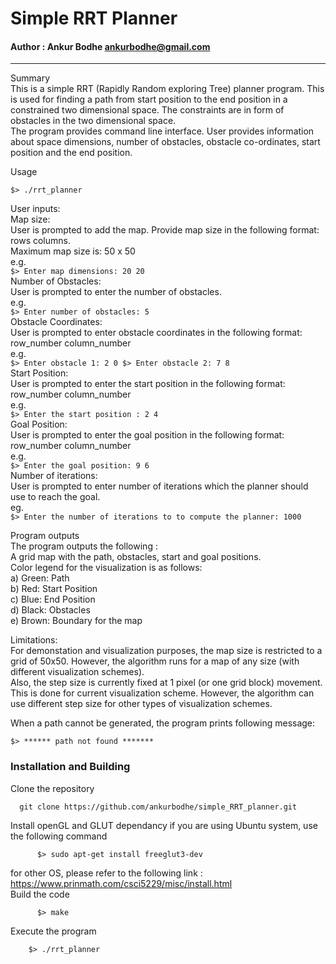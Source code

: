 # Simple RRT Planner
#### Author : Ankur Bodhe <ankurbodhe@gmail.com>

---
Summary  
This is a simple RRT (Rapidly Random exploring Tree) planner program.
This is used for finding a path from start position to the end position in a constrained two dimensional space. The constraints are in form of obstacles in the two dimensional space.  
The program provides command line interface. User provides information about space dimensions, number of obstacles, obstacle co-ordinates, start position and the end position.

Usage
```
$> ./rrt_planner
```
User inputs:  
    Map size:  
    User is prompted to add the map. Provide map size in the following format: rows columns.   \
    Maximum map size is: 50 x 50  
    e.g.  
    ```
    $> Enter map dimensions: 20 20 
    ```  
    Number of Obstacles:  
    User is prompted to enter the number of obstacles.  
    e.g.  
    ```
     $> Enter number of obstacles: 5
    ```  
    Obstacle Coordinates:  
    User is prompted to enter obstacle coordinates in the following format: row_number column_number  
    e.g.  
    ```
	  $> Enter obstacle 1: 2 0
	  $> Enter obstacle 2: 7 8
    ```  
    Start Position:  
    User is prompted to enter the start position in the following format: row_number column_number  
    e.g.  
    ```
    $> Enter the start position : 2 4
    ```  
    Goal Position:  
    User is prompted to enter the goal position in the following format: row_number column_number  
    e.g.  
    ```
    $> Enter the goal position: 9 6
    ```  
    Number of iterations:  
    User is prompted to enter number of iterations which the planner should use to reach the goal.  
    eg.  
    ```
    $> Enter the number of iterations to to compute the planner: 1000  
    ```  
  
  Program outputs  
  The program outputs the following :  
  A grid map with the path, obstacles, start and goal positions.  
  Color legend for the visualization is as follows:  
  a) Green: Path  
  b) Red: Start Position  
  c) Blue: End Position  
  d) Black: Obstacles  
  e) Brown: Boundary for the map

Limitations:  
For demonstation and visualization purposes, the map size is restricted to a grid of 50x50. However, the algorithm runs for a map of any size (with different visualization schemes).  
Also, the step size is currently fixed at 1 pixel (or one grid block) movement. This is done for current visualization scheme. However, the algorithm can use different step size for other types of visualization schemes.  

When a path cannot be generated, the program prints following message:  
```
$> ****** path not found *******
```
### Installation and Building

  Clone the repository
  ```
	git clone https://github.com/ankurbodhe/simple_RRT_planner.git
  ```
  Install openGL and GLUT dependancy
  if you are using Ubuntu system, use the following command
  ```
	    $> sudo apt-get install freeglut3-dev
  ```
  for other OS, please refer to the following link : https://www.prinmath.com/csci5229/misc/install.html  
  Build the code  
  ```
	    $> make
  ```  
  Execute the program
  ```
      $> ./rrt_planner
  ```
